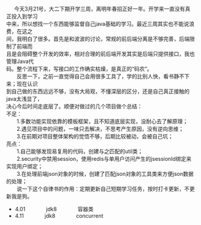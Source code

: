 &emsp;&ensp;今天3月21号，大二下期开学三周，离明年春招正好一年。开学来一直没有真正投入到学习  
中来，所以想找一个东西能够监督自己java基础的学习。最近三周其实也不能说浪费，在这之  
间，我明白了很多。首先是和波波的讨论，常规的前后端分离是不够完善，后端限制了前端而  
且是会阻碍整个开发的效率，相对合理的前后端开发其实是后端只提供接口，我也管理Java代  
码。整个流程下来，写接口的工作确实枯燥，是真正的“码农”。  
&emsp;&emsp;反思一下，之前一直觉得自己会用很多工具了，学的比别人快，看书静不下来；现在认识  
到自己做的东西远远不够，没有大局观，不懂深层的区分，还是自己真正接触的java太浅显了，  
决心今后时间走底层了。顺便对做过的几个项目做个总结：  
不足：  
&emsp;&emsp;1.多数功能实现依靠的模板框架，且不知道底层实现，没耐心去了解原理；   
&emsp;&emsp;2.遇见项目中的问题，一味只去解决，不思考产生原因，没有逆向思维；  
&emsp;&emsp;3.在前期对项目整体架构的觉悟不够，后期比较被动，会被自己坑；  
亮点：  
&emsp;&emsp;1.自己能够发现易复用的代码，创建与之匹配的util类；  
&emsp;&emsp;2.security中禁用session，使用redis与单用户访问产生的jsessionId绑定来实现用户绑定；  
&emsp;&emsp;3.在处理前端json对象的时候，创建了匹配json对象的工具类来方便json数据的处理；  
&emsp;&emsp;说一下这个自律书的作用：定期更新自己短期学习任务，按时打卡更新，不更新我是狗。  
* 4.01&emsp;&emsp;&emsp;&emsp;jdk8&emsp;&emsp;&emsp;&emsp;容器类
* 4.11&emsp;&emsp;&emsp;&emsp;jdk8&emsp;&emsp;&emsp;&emsp;concurrent

